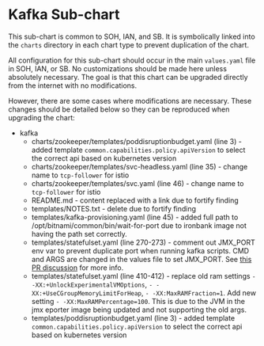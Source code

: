 # Kafka Sub-chart
This sub-chart is common to SOH, IAN, and SB. It is symbolically linked into the `charts` directory
in each chart type to prevent duplication of the chart.

All configuration for this sub-chart should occur in the main `values.yaml` file in SOH, IAN, or SB.
No customizations should be made here unless absolutely necessary. The goal is that this chart can
be upgraded directly from the internet with no modifications.

However, there are some cases where modifications are necessary. These changes should be detailed below
so they can be reproduced when upgrading the chart:
* kafka
  * charts/zookeeper/templates/poddisruptionbudget.yaml (line 3) - added template `common.capabilities.policy.apiVersion`
    to select the correct api based on kubernetes version
  * charts/zookeeper/templates/svc-headless.yaml (line 35) - change name to `tcp-follower` for istio
  * charts/zookeeper/templates/svc.yaml (line 46) - change name to `tcp-follower` for istio
  * README.md - content replaced with a link due to fortify finding
  * templates/NOTES.txt - delete due to fortify finding
  * templates/kafka-provisioning.yaml (line 45) - added full path to /opt/bitnami/common/bin/wait-for-port
    due to ironbank image not having the path set correctly.
  * templates/statefulset.yaml (line 270-273) - comment out JMX_PORT env var to prevent duplicate port
    when running kafka scripts. CMD and ARGS are changed in the values file to set JMX_PORT. See
    [this PR discussion](https://github.com/bitnami/charts/pull/10284) for more info.
  * templates/statefulset.yaml (line 410-412) - replace old ram settings `- -XX:+UnlockExperimentalVMOptions`, `- -XX:+UseCGroupMemoryLimitForHeap`, `- -XX:MaxRAMFraction=1`. Add new setting `- -XX:MaxRAMPercentage=100`. This is due to the JVM in the jmx eporter image being updated and not supporting the old args.
  * templates/poddisruptionbudget.yaml (line 3) - added template `common.capabilities.policy.apiVersion`
    to select the correct api based on kubernetes version